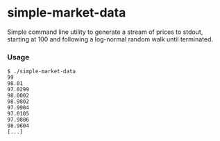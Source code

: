 # simple-market-data

Simple command line utility to generate a stream of prices to stdout, starting at 100
and following a log-normal random walk until terminated.

### Usage

```shell
$ ./simple-market-data
99
98.01
97.0299
98.0002
98.9802
97.9904
97.0105
97.9806
98.9604
[...]
```
